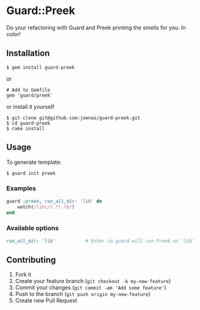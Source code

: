 # Guard::Preek

Do your refactoring with Guard and Preek printing the smells for you. In color!

## Installation

    $ gem install guard-preek
    
or

    # Add to Gemfile
    gem 'guard/preek'

or install it yourself

    $ git clone git@github.com:joenas/guard-preek.git
    $ cd guard-preek
    $ rake install
    

## Usage

To generate template: 
 
    $ guard init preek

### Examples
```ruby
guard :preek, run_all_dir: 'lib' do
	watch(/lib\/(.*).rb/)
end
```

### Available options

``` ruby
run_all_dir: 'lib'           # Enter in guard will run Preek on 'lib'
```

## Contributing

1. Fork it
2. Create your feature branch (`git checkout -b my-new-feature`)
3. Commit your changes (`git commit -am 'Add some feature'`)
4. Push to the branch (`git push origin my-new-feature`)
5. Create new Pull Request
